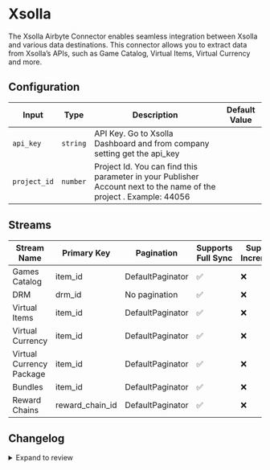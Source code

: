 # Xsolla
The Xsolla Airbyte Connector enables seamless integration between Xsolla and various data destinations. This connector allows you to extract data from Xsolla’s APIs, such as Game Catalog, Virtual Items, Virtual Currency and more.

## Configuration

| Input | Type | Description | Default Value |
|-------|------|-------------|---------------|
| `api_key` | `string` | API Key. Go to Xsolla Dashboard and from company setting get the api_key |  |
| `project_id` | `number` | Project Id. You can find this parameter in your Publisher Account next to the name of the project . Example: 44056 |  |

## Streams
| Stream Name | Primary Key | Pagination | Supports Full Sync | Supports Incremental |
|-------------|-------------|------------|---------------------|----------------------|
| Games Catalog | item_id | DefaultPaginator | ✅ |  ❌  |
| DRM | drm_id | No pagination | ✅ |  ❌  |
| Virtual Items | item_id | DefaultPaginator | ✅ |  ❌  |
| Virtual Currency | item_id | DefaultPaginator | ✅ |  ❌  |
| Virtual Currency Package | item_id | DefaultPaginator | ✅ |  ❌  |
| Bundles | item_id | DefaultPaginator | ✅ |  ❌  |
| Reward Chains | reward_chain_id | DefaultPaginator | ✅ |  ❌  |

## Changelog

<details>
  <summary>Expand to review</summary>

| Version          | Date              | Pull Request | Subject        |
|------------------|-------------------|--------------|----------------|
| 0.0.31 | 2025-07-20 | [63651](https://github.com/airbytehq/airbyte/pull/63651) | Update dependencies |
| 0.0.30 | 2025-07-12 | [63211](https://github.com/airbytehq/airbyte/pull/63211) | Update dependencies |
| 0.0.29 | 2025-07-05 | [62703](https://github.com/airbytehq/airbyte/pull/62703) | Update dependencies |
| 0.0.28 | 2025-06-28 | [62211](https://github.com/airbytehq/airbyte/pull/62211) | Update dependencies |
| 0.0.27 | 2025-06-21 | [61779](https://github.com/airbytehq/airbyte/pull/61779) | Update dependencies |
| 0.0.26 | 2025-06-15 | [61214](https://github.com/airbytehq/airbyte/pull/61214) | Update dependencies |
| 0.0.25 | 2025-05-24 | [60754](https://github.com/airbytehq/airbyte/pull/60754) | Update dependencies |
| 0.0.24 | 2025-05-10 | [59952](https://github.com/airbytehq/airbyte/pull/59952) | Update dependencies |
| 0.0.23 | 2025-05-04 | [59558](https://github.com/airbytehq/airbyte/pull/59558) | Update dependencies |
| 0.0.22 | 2025-04-26 | [58922](https://github.com/airbytehq/airbyte/pull/58922) | Update dependencies |
| 0.0.21 | 2025-04-19 | [58546](https://github.com/airbytehq/airbyte/pull/58546) | Update dependencies |
| 0.0.20 | 2025-04-12 | [58030](https://github.com/airbytehq/airbyte/pull/58030) | Update dependencies |
| 0.0.19 | 2025-04-05 | [57403](https://github.com/airbytehq/airbyte/pull/57403) | Update dependencies |
| 0.0.18 | 2025-03-29 | [56886](https://github.com/airbytehq/airbyte/pull/56886) | Update dependencies |
| 0.0.17 | 2025-03-22 | [56304](https://github.com/airbytehq/airbyte/pull/56304) | Update dependencies |
| 0.0.16 | 2025-03-08 | [55624](https://github.com/airbytehq/airbyte/pull/55624) | Update dependencies |
| 0.0.15 | 2025-03-01 | [55137](https://github.com/airbytehq/airbyte/pull/55137) | Update dependencies |
| 0.0.14 | 2025-02-22 | [54489](https://github.com/airbytehq/airbyte/pull/54489) | Update dependencies |
| 0.0.13 | 2025-02-15 | [54066](https://github.com/airbytehq/airbyte/pull/54066) | Update dependencies |
| 0.0.12 | 2025-02-08 | [53529](https://github.com/airbytehq/airbyte/pull/53529) | Update dependencies |
| 0.0.11 | 2025-02-01 | [53071](https://github.com/airbytehq/airbyte/pull/53071) | Update dependencies |
| 0.0.10 | 2025-01-25 | [52457](https://github.com/airbytehq/airbyte/pull/52457) | Update dependencies |
| 0.0.9 | 2025-01-18 | [51970](https://github.com/airbytehq/airbyte/pull/51970) | Update dependencies |
| 0.0.8 | 2025-01-11 | [51392](https://github.com/airbytehq/airbyte/pull/51392) | Update dependencies |
| 0.0.7 | 2024-12-28 | [50813](https://github.com/airbytehq/airbyte/pull/50813) | Update dependencies |
| 0.0.6 | 2024-12-21 | [50350](https://github.com/airbytehq/airbyte/pull/50350) | Update dependencies |
| 0.0.5 | 2024-12-14 | [49762](https://github.com/airbytehq/airbyte/pull/49762) | Update dependencies |
| 0.0.4 | 2024-12-12 | [49392](https://github.com/airbytehq/airbyte/pull/49392) | Update dependencies |
| 0.0.3 | 2024-11-04 | [48219](https://github.com/airbytehq/airbyte/pull/48219) | Update dependencies |
| 0.0.2 | 2024-10-28 | [47595](https://github.com/airbytehq/airbyte/pull/47595) | Update dependencies |
| 0.0.1 | 2024-10-01 | | Initial release by [@avirajsingh7](https://github.com/avirajsingh7) via Connector Builder |

</details>
